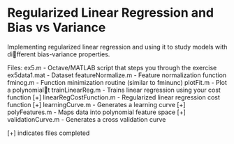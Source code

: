 # Regularized Linear Regression and Bias vs Variance

Implementing regularized linear regression and using it to
study models with different bias-variance properties.


Files:
ex5.m - Octave/MATLAB script that steps you through the exercise
ex5data1.mat - Dataset
featureNormalize.m - Feature normalization function
fmincg.m - Function minimization routine (similar to fminunc)
plotFit.m - Plot a polynomialt
trainLinearReg.m - Trains linear regression using your cost function
[+] linearRegCostFunction.m - Regularized linear regression cost function
[+] learningCurve.m - Generates a learning curve
[+] polyFeatures.m - Maps data into polynomial feature space
[+] validationCurve.m - Generates a cross validation curve

[+] indicates files completed
